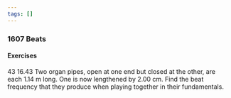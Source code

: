```yaml
---
tags: []
---
```


### 1607 Beats

#### Exercises
43
16.43 Two organ pipes, open at one end but closed at the other, are each $1.14 \text{ m}$ long. One is now lengthened by $2.00 \text{ cm}$. Find the beat frequency that they produce when playing together in their fundamentals.
